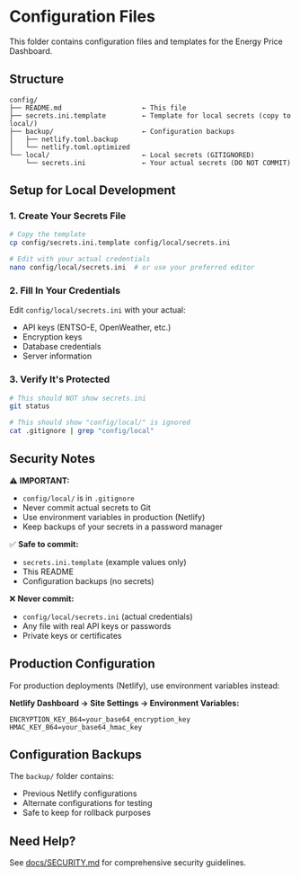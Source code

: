 # Configuration Files

This folder contains configuration files and templates for the Energy Price Dashboard.

## Structure

```
config/
├── README.md                    ← This file
├── secrets.ini.template         ← Template for local secrets (copy to local/)
├── backup/                      ← Configuration backups
│   ├── netlify.toml.backup
│   └── netlify.toml.optimized
└── local/                       ← Local secrets (GITIGNORED)
    └── secrets.ini              ← Your actual secrets (DO NOT COMMIT)
```

## Setup for Local Development

### 1. Create Your Secrets File

```bash
# Copy the template
cp config/secrets.ini.template config/local/secrets.ini

# Edit with your actual credentials
nano config/local/secrets.ini  # or use your preferred editor
```

### 2. Fill In Your Credentials

Edit `config/local/secrets.ini` with your actual:
- API keys (ENTSO-E, OpenWeather, etc.)
- Encryption keys
- Database credentials
- Server information

### 3. Verify It's Protected

```bash
# This should NOT show secrets.ini
git status

# This should show "config/local/" is ignored
cat .gitignore | grep "config/local"
```

## Security Notes

⚠️ **IMPORTANT:**
- `config/local/` is in `.gitignore`
- Never commit actual secrets to Git
- Use environment variables in production (Netlify)
- Keep backups of your secrets in a password manager

✅ **Safe to commit:**
- `secrets.ini.template` (example values only)
- This README
- Configuration backups (no secrets)

❌ **Never commit:**
- `config/local/secrets.ini` (actual credentials)
- Any file with real API keys or passwords
- Private keys or certificates

## Production Configuration

For production deployments (Netlify), use environment variables instead:

**Netlify Dashboard → Site Settings → Environment Variables:**

```
ENCRYPTION_KEY_B64=your_base64_encryption_key
HMAC_KEY_B64=your_base64_hmac_key
```

## Configuration Backups

The `backup/` folder contains:
- Previous Netlify configurations
- Alternate configurations for testing
- Safe to keep for rollback purposes

## Need Help?

See [docs/SECURITY.md](../docs/SECURITY.md) for comprehensive security guidelines.
